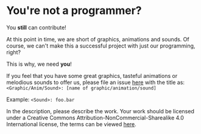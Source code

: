 # You're not a programmer?

You **still** can contribute!

At this point in time, we are short of graphics, animations and sounds.
Of course, we can't make this a successful project with just our programming, right?

This is why, we need **you**!

If you feel that you have some great graphics, tasteful animations or melodious sounds
to offer us, please file an issue [here](https://github.com/xiurobert/TowerWarZ/issues) with the title as:
`<Graphic/Anim/Sound>: [name of graphic/animation/sound]`

Example: `<Sound>: foo.bar`

In the description, please describe the work. Your work should be licensed under a Creative Commons 
Attribution-NonCommercial-Sharealike 4.0 International license,
the terms can be viewed [here](http://creativecommons.org/licenses/by-nc-sa/4.0/).
